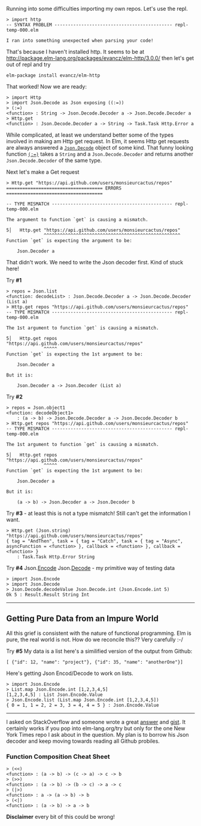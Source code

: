 Running into some difficulties importing my own repos.  Let's use the repl.

    > import http
    -- SYNTAX PROBLEM -------------------------------------------- repl-temp-000.elm

    I ran into something unexpected when parsing your code!

That's because I haven't installed http.  It seems to be at http://package.elm-lang.org/packages/evancz/elm-http/3.0.0/ then let's get
out of repl and try

    elm-package install evancz/elm-http
    
That worked!  Now we are ready:

    > import Http
    > import Json.Decode as Json exposing ((:=))
    > (:=)
    <function> : String -> Json.Decode.Decoder a -> Json.Decode.Decoder a
    > Http.get
    <function> : Json.Decode.Decoder a -> String -> Task.Task Http.Error a
    
While complicated, at least we understand better some of the types involved in making am Http get request.  In Elm, 
it seems Http get requests are always answered a [`Json.Decode`](http://package.elm-lang.org/packages/elm-lang/core/1.0.0/Json-Decode)
object of some kind.  That funny looking function [`(:=)`](http://package.elm-lang.org/packages/elm-lang/core/1.0.0/Json-Decode#:=) 
takes a `String` and a `Json.Decode.Decoder` and returns another `Json.Decode.Decoder` of the same type.

Next let's make a Get request

    > Http.get "https://api.github.com/users/monsieurcactus/repos"
    ==================================== ERRORS ====================================
    
    -- TYPE MISMATCH --------------------------------------------- repl-temp-000.elm
    
    The argument to function `get` is causing a mismatch.
    
    5│   Http.get "https://api.github.com/users/monsieurcactus/repos"
                  ^^^^^^^^^^^^^^^^^^^^^^^^^^^^^^^^^^^^^^^^^^^^^^^^^^^
    Function `get` is expecting the argument to be:
    
        Json.Decoder a
        
That didn't work.  We need to write the Json decoder first.  Kind of stuck here!

Try **#1**
    
    > repos = Json.list
    <function: decodeList> : Json.Decode.Decoder a -> Json.Decode.Decoder (List a)
    > Http.get repos "https://api.github.com/users/monsieurcactus/repos"
    -- TYPE MISMATCH --------------------------------------------- repl-temp-000.elm
    
    The 1st argument to function `get` is causing a mismatch.
    
    5│   Http.get repos "https://api.github.com/users/monsieurcactus/repos"
                  ^^^^^
    Function `get` is expecting the 1st argument to be:
    
        Json.Decoder a
    
    But it is:
    
        Json.Decoder a -> Json.Decoder (List a)

Try **#2**    
    
    > repos = Json.object1
    <function: decodeObject1>
        : (a -> b) -> Json.Decode.Decoder a -> Json.Decode.Decoder b
    > Http.get repos "https://api.github.com/users/monsieurcactus/repos"
    -- TYPE MISMATCH --------------------------------------------- repl-temp-000.elm
    
    The 1st argument to function `get` is causing a mismatch.
    
    5│   Http.get repos "https://api.github.com/users/monsieurcactus/repos"
                  ^^^^^
    Function `get` is expecting the 1st argument to be:
    
        Json.Decoder a
    
    But it is:
    
        (a -> b) -> Json.Decoder a -> Json.Decoder b

Try **#3** - at least this is not a type mismatch!  Still can't get the information I want.
    
    > Http.get (Json.string) "https://api.github.com/users/monsieurcactus/repos"
    { tag = "AndThen", task = { tag = "Catch", task = { tag = "Async", asyncFunction = <function> }, callback = <function> }, callback = <function> }
        : Task.Task Http.Error String
        
Try **#4** Json.[Encode](http://package.elm-lang.org/packages/elm-lang/core/1.0.0/Json-Encode) Json.[Decode](http://package.elm-lang.org/packages/elm-lang/core/1.0.0/Json-Decode) - my primitive way of testing data

    > import Json.Encode
    > import Json.Decode
    > Json.Decode.decodeValue Json.Decode.int (Json.Encode.int 5)
    Ok 5 : Result.Result String Int
    
---

## Getting Pure Data from an Impure World

All this grief is consistent with the nature of functional programming.  Elm is pure, the real world is not.  How do we reconcile this?? Very carefully :-/
    
Try **#5** My data is a list here's a similified version of the output from Github:

    [ {"id": 12, "name": "project"}, {"id": 35, "name": "anotherOne"}]

Here's getting Json Encod/Decode to work on lists.

    > import Json.Encode
    > List.map Json.Encode.int [1,2,3,4,5]
    [1,2,3,4,5] : List Json.Encode.Value
    > Json.Encode.list (List.map Json.Encode.int [1,2,3,4,5])
    { 0 = 1, 1 = 2, 2 = 3, 3 = 4, 4 = 5 } : Json.Encode.Value
    
---

I asked on StackOverflow and someone wrote a great [answer](http://stackoverflow.com/questions/35028430/how-to-extract-the-results-of-http-requests-in-elm) and [gist](https://gist.github.com/freakingawesome/7f86ed7683cfeeec4557).  It certainly works if you pop into elm-lang.org/try but only for the one New York Times repo I ask about in the question.  My plan is to borrow his Json decoder and keep moving towards reading all Github probiles.

### Function Composition Cheat Sheet

    > (<<)
    <function> : (a -> b) -> (c -> a) -> c -> b
    > (>>)
    <function> : (a -> b) -> (b -> c) -> a -> c
    > (|>)
    <function> : a -> (a -> b) -> b
    > (<|)
    <function> : (a -> b) -> a -> b



**Disclaimer** every bit of this could be wrong!
